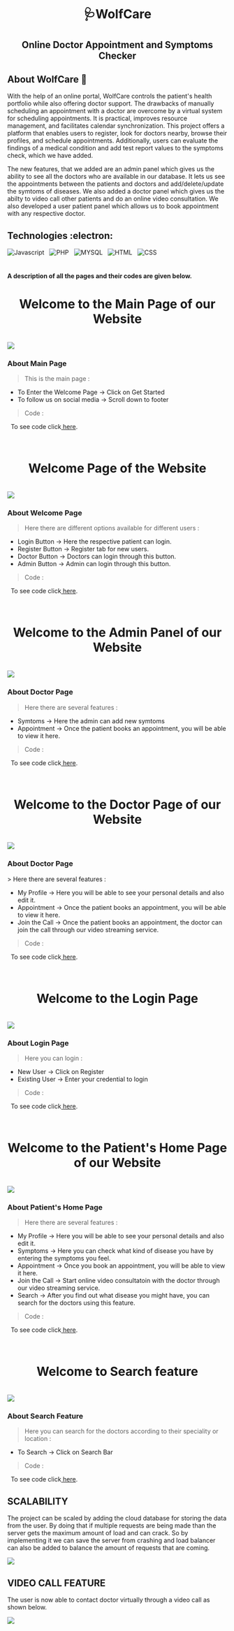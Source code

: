 <h1 align="center"> 🩺WolfCare </h1>
 
<h2 align="center"> Online Doctor Appointment and Symptoms Checker </h1>

<h2 id = "overview"> About WolfCare 🤘 </h2>

With the help of an online portal, WolfCare controls the patient's health portfolio while also offering doctor support. The drawbacks of manually scheduling an appointment with a doctor are overcome by a virtual system for scheduling appointments. It is practical, improves resource management, and facilitates calendar synchronization. This project offers a platform that enables users to register, look for doctors nearby, browse their profiles, and schedule appointments. Additionally, users can evaluate the findings of a medical condition and add test report values to the symptoms check, which we have added.

The new features, that we added are an admin panel which gives us the ability to see all the doctors who are available in our database. It lets us see the appointments between the patients and doctors and add/delete/update the symtoms of diseases. We also added a doctor panel which gives us the abilty to video call other patients and do an online video consultation. We also developed a user patient panel which allows us to book appointment with any respective doctor.


<h2 id = "tech"> Technologies :electron: </h2>

![Javascript](https://img.shields.io/badge/javascript-%2320232a.svg?style=for-the-badge&logo=javascript&logoColor=%2361DAFB) &nbsp; ![PHP](https://img.shields.io/badge/php-%2320232a.svg?style=for-the-badge&logo=php&logoColor=%2361DAFB) &nbsp; ![MYSQL](https://img.shields.io/badge/mysql-%2320232a.svg?style=for-the-badge&logo=mysql&logoColor=%2361DAFB) &nbsp; ![HTML](https://img.shields.io/badge/html-%2320232a.svg?style=for-the-badge&logo=html&logoColor=%2361DAFB) &nbsp; ![CSS](https://img.shields.io/badge/css-%2320232a.svg?style=for-the-badge&logo=css&logoColor=%2361DAFB)
<br>
<br>

<h4> A description of all the pages and their codes are given below.</h4>


<h1 align="center"> Welcome to the Main Page of our Website </h1>
<br>

<img src="/documentation/main.png">

<h3> About Main Page </h2>

> This is the main page : 
<ul>
  <li> To Enter the Welcome Page &rarr; Click on Get Started </li>
  <li> To follow us on social media &rarr; Scroll down to footer </li>
</ul>

> Code :
<p></p>
&nbsp;   To see code click<a href="https://github.com/vishwagandhi1610/SEPRO2GROUP44/blob/main/code/wolfcare-main/html/main.html"> here</a>.

&nbsp;
<h1 align="center"> Welcome Page of the Website </h1>
<br>

<img src="/documentation/Welcome Page.png"> 

<h3> About Welcome Page </h2>

> Here there are different options available for different users : 
<ul>
  <li> Login Button &rarr; Here the respective patient can login. </li>
  <li> Register Button &rarr; Register tab for new users. </li>
  <li> Doctor Button &rarr; Doctors can login through this button. </li>
  <li> Admin Button &rarr; Admin can login through this button. </li>
</ul>

> Code :
<p></p>
&nbsp;   To see code click<a href="https://github.com/vishwagandhi1610/SEPRO2GROUP44/blob/main/code/wolfcare-main/html/login-options.html"> here</a>.



&nbsp;
<h1 align="center"> Welcome to the Admin Panel of our Website </h1>
<br>

<img src="/documentation/admin page.jpeg"> 

<h3> About Doctor Page </h2>

> Here there are several features : 
<ul>
  <li> Symtoms &rarr; Here the admin can add new symtoms </li>
  <li> Appointment &rarr; Once the patient books an appointment, you will be able to view it here. </li>
</ul>

> Code :
<p></p>
&nbsp;   To see code click<a href="https://github.com/vishwagandhi1610/SEPRO2GROUP44/blob/main/code/wolfcare-main/php/temp_homepage2.php"> here</a>.



&nbsp;
<h1 align="center"> Welcome to the Doctor Page of our Website </h1>
<br>

<img src="/documentation/doctor page.jpeg"> 

<h3> About Doctor Page </h2>
> Here there are several features : 
<ul>
  <li> My Profile &rarr; Here you will be able to see your personal details and also edit it. </li>
  <li> Appointment &rarr; Once the patient books an appointment, you will be able to view it here. </li>
  <li> Join the Call &rarr; Once the patient books an appointment, the doctor can join the call through our video streaming service. </li>
</ul>

> Code :
<p></p>
&nbsp;   To see code click<a href="https://github.com/vishwagandhi1610/SEPRO2GROUP44/blob/main/code/wolfcare-main/php/temp_homepage2.php"> here</a>.



&nbsp;
<h1 align="center"> Welcome to the Login Page </h1>
<br>

<img src="/documentation/login.png">

<h3> About Login Page </h2>

> Here you can login : 
<ul>
  <li> New User &rarr; Click on Register </li>
  <li> Existing User &rarr; Enter your credential to login </li>
</ul>

> Code :
<p></p>
&nbsp;   To see code click<a href="https://github.com/vishwagandhi1610/SEPRO2GROUP44/blob/main/code/wolfcare-main/html/login.html"> here</a>.



&nbsp;
<h1 align="center"> Welcome to the Patient's Home Page of our Website </h1>
<br>

<img src="/documentation/home.png">

<h3> About Patient's Home Page </h2>

> Here there are several features : 
<ul>
  <li> My Profile &rarr; Here you will be able to see your personal details and also edit it. </li>
  <li> Symptoms &rarr; Here you can check what kind of disease you have by entering the symptoms you feel. </li>
  <li> Appointment &rarr; Once you book an appointment, you will be able to view it here. </li>
  <li> Join the Call &rarr; Start online video consultatoin with the doctor through our video streaming service. </li>
  <li> Search &rarr; After you find out what disease you might have, you can search for the doctors using this feature. </li>
</ul>

> Code :
<p></p>
&nbsp;   To see code click<a href="https://github.com/vishwagandhi1610/SEPRO2GROUP44/blob/main/code/wolfcare-main/php/temp_homepage2.php"> here</a>.

&nbsp;
<h1 align="center"> Welcome to Search feature </h1>
<br>

<img src="/documentation/search.png">

<h3> About Search Feature </h2>

> Here you can search for the doctors according to their speciality or location : 
> 
<ul>
  <li> To Search &rarr; Click on Search Bar </li>
</ul>

> Code :
<p></p>
&nbsp;   To see code click<a href="https://github.com/vishwagandhi1610/SEPRO2GROUP44/blob/main/code/wolfcare-main/php/show_appointments.php"> here</a>.

## SCALABILITY

The project can be scaled by adding the cloud database for storing the data from the user. By doing that if multiple requests are being made than the server gets the maximum amount of load and can crack. So by implementing it we can save the server from crashing and load balancer can also be added to balance the amount of requests that are coming. 

<img src = "https://github.com/vishwagandhi1610/SEPRO2GROUP44/blob/main/images/Untitled%20Diagram.drawio%20(1).png">

## VIDEO CALL FEATURE

The user is now able to contact doctor virtually through a video call as shown below.

<img src = "https://github.com/vishwagandhi1610/SEPRO2GROUP44/blob/main/images/Video%20call%20with%20doctor.PNG">
